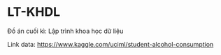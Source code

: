 # LT-KHDL
Đồ án cuối kì: Lập trình khoa học dữ liệu

Link data: https://www.kaggle.com/uciml/student-alcohol-consumption

